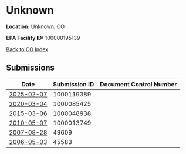 # Unknown

**Location:** Unknown, CO

**EPA Facility ID:** 100000195139

[Back to CO Index](../../index.md)

## Submissions

| Date | Submission ID | Document Control Number |
|------|--------------|-------------------------|
| [2025-02-07](submissions/1000119389.md) | 1000119389 |  |
| [2020-03-04](submissions/1000085425.md) | 1000085425 |  |
| [2015-03-06](submissions/1000048938.md) | 1000048938 |  |
| [2010-05-07](submissions/1000013749.md) | 1000013749 |  |
| [2007-08-28](submissions/49609.md) | 49609 |  |
| [2006-05-03](submissions/45583.md) | 45583 |  |
